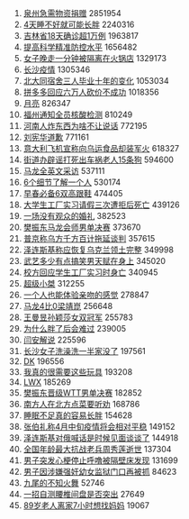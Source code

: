 1. [泉州急需物资捐赠](https://s.weibo.com//weibo?q=%23%E6%B3%89%E5%B7%9E%E6%80%A5%E9%9C%80%E7%89%A9%E8%B5%84%E6%8D%90%E8%B5%A0%23&Refer=top) 2851954
2. [4天睡不好就可能长胖](https://s.weibo.com//weibo?q=%234%E5%A4%A9%E7%9D%A1%E4%B8%8D%E5%A5%BD%E5%B0%B1%E5%8F%AF%E8%83%BD%E9%95%BF%E8%83%96%23&Refer=top) 2240316
3. [吉林省18天确诊超1万例](https://s.weibo.com//weibo?q=%23%E5%90%89%E6%9E%97%E7%9C%8118%E5%A4%A9%E7%A1%AE%E8%AF%8A%E8%B6%851%E4%B8%87%E4%BE%8B%23&Refer=top) 1963817
4. [提高科学精准防控水平](https://s.weibo.com//weibo?q=%23%E6%8F%90%E9%AB%98%E7%A7%91%E5%AD%A6%E7%B2%BE%E5%87%86%E9%98%B2%E6%8E%A7%E6%B0%B4%E5%B9%B3%23&Refer=top) 1656482
5. [女子晚走一分钟被隔离在火锅店](https://s.weibo.com//weibo?q=%23%E5%A5%B3%E5%AD%90%E6%99%9A%E8%B5%B0%E4%B8%80%E5%88%86%E9%92%9F%E8%A2%AB%E9%9A%94%E7%A6%BB%E5%9C%A8%E7%81%AB%E9%94%85%E5%BA%97%23&Refer=top) 1329173
6. [长沙疫情](https://s.weibo.com//weibo?q=%23%E9%95%BF%E6%B2%99%E7%96%AB%E6%83%85%23&Refer=top) 1305346
7. [北大同宿舍三人毕业十年的变化](https://s.weibo.com//weibo?q=%23%E5%8C%97%E5%A4%A7%E5%90%8C%E5%AE%BF%E8%88%8D%E4%B8%89%E4%BA%BA%E6%AF%95%E4%B8%9A%E5%8D%81%E5%B9%B4%E7%9A%84%E5%8F%98%E5%8C%96%23&Refer=top) 1053034
8. [拼多多回应六万人砍价不成功](https://s.weibo.com//weibo?q=%23%E6%8B%BC%E5%A4%9A%E5%A4%9A%E5%9B%9E%E5%BA%94%E5%85%AD%E4%B8%87%E4%BA%BA%E7%A0%8D%E4%BB%B7%E4%B8%8D%E6%88%90%E5%8A%9F%23&Refer=top) 1018356
9. [月亮](https://s.weibo.com//weibo?q=%E6%9C%88%E4%BA%AE&Refer=top) 826347
10. [福州通知全员核酸检测](https://s.weibo.com//weibo?q=%23%E7%A6%8F%E5%B7%9E%E9%80%9A%E7%9F%A5%E5%85%A8%E5%91%98%E6%A0%B8%E9%85%B8%E6%A3%80%E6%B5%8B%23&Refer=top) 810249
11. [河南人炸东西为啥不让说话](https://s.weibo.com//weibo?q=%23%E6%B2%B3%E5%8D%97%E4%BA%BA%E7%82%B8%E4%B8%9C%E8%A5%BF%E4%B8%BA%E5%95%A5%E4%B8%8D%E8%AE%A9%E8%AF%B4%E8%AF%9D%23&Refer=top) 772195
12. [刘宪华道歉](https://s.weibo.com//weibo?q=%23%E5%88%98%E5%AE%AA%E5%8D%8E%E9%81%93%E6%AD%89%23&Refer=top) 771161
13. [意大利飞机宣称向乌运食品却装军火](https://s.weibo.com//weibo?q=%23%E6%84%8F%E5%A4%A7%E5%88%A9%E9%A3%9E%E6%9C%BA%E5%AE%A3%E7%A7%B0%E5%90%91%E4%B9%8C%E8%BF%90%E9%A3%9F%E5%93%81%E5%8D%B4%E8%A3%85%E5%86%9B%E7%81%AB%23&Refer=top) 618327
14. [街道办辟谣打死出车祸老人15条狗](https://s.weibo.com//weibo?q=%23%E8%A1%97%E9%81%93%E5%8A%9E%E8%BE%9F%E8%B0%A3%E6%89%93%E6%AD%BB%E5%87%BA%E8%BD%A6%E7%A5%B8%E8%80%81%E4%BA%BA15%E6%9D%A1%E7%8B%97%23&Refer=top) 594600
15. [马龙全英文采访](https://s.weibo.com//weibo?q=%23%E9%A9%AC%E9%BE%99%E5%85%A8%E8%8B%B1%E6%96%87%E9%87%87%E8%AE%BF%23&Refer=top) 537111
16. [6个细节了解一个人](https://s.weibo.com//weibo?q=%236%E4%B8%AA%E7%BB%86%E8%8A%82%E4%BA%86%E8%A7%A3%E4%B8%80%E4%B8%AA%E4%BA%BA%23&Refer=top) 530174
17. [早春必备6双高跟鞋](https://s.weibo.com//weibo?q=%23%E6%97%A9%E6%98%A5%E5%BF%85%E5%A4%876%E5%8F%8C%E9%AB%98%E8%B7%9F%E9%9E%8B%23&Refer=top) 474405
18. [大学生工厂实习请假三次遭拒后死亡](https://s.weibo.com//weibo?q=%23%E5%A4%A7%E5%AD%A6%E7%94%9F%E5%B7%A5%E5%8E%82%E5%AE%9E%E4%B9%A0%E8%AF%B7%E5%81%87%E4%B8%89%E6%AC%A1%E9%81%AD%E6%8B%92%E5%90%8E%E6%AD%BB%E4%BA%A1%23&Refer=top) 439126
19. [一场没有观众的婚礼](https://s.weibo.com//weibo?q=%23%E4%B8%80%E5%9C%BA%E6%B2%A1%E6%9C%89%E8%A7%82%E4%BC%97%E7%9A%84%E5%A9%9A%E7%A4%BC%23&Refer=top) 382523
20. [樊振东马龙会师男单决赛](https://s.weibo.com//weibo?q=%23%E6%A8%8A%E6%8C%AF%E4%B8%9C%E9%A9%AC%E9%BE%99%E4%BC%9A%E5%B8%88%E7%94%B7%E5%8D%95%E5%86%B3%E8%B5%9B%23&Refer=top) 373670
21. [普京称乌方千方百计拖延谈判](https://s.weibo.com//weibo?q=%23%E6%99%AE%E4%BA%AC%E7%A7%B0%E4%B9%8C%E6%96%B9%E5%8D%83%E6%96%B9%E7%99%BE%E8%AE%A1%E6%8B%96%E5%BB%B6%E8%B0%88%E5%88%A4%23&Refer=top) 357615
22. [泽连斯基称应恢复乌克兰领土完整](https://s.weibo.com//weibo?q=%23%E6%B3%BD%E8%BF%9E%E6%96%AF%E5%9F%BA%E7%A7%B0%E5%BA%94%E6%81%A2%E5%A4%8D%E4%B9%8C%E5%85%8B%E5%85%B0%E9%A2%86%E5%9C%9F%E5%AE%8C%E6%95%B4%23&Refer=top) 349998
23. [武艺多少有点搞笑男天赋在身上](https://s.weibo.com//weibo?q=%23%E6%AD%A6%E8%89%BA%E5%A4%9A%E5%B0%91%E6%9C%89%E7%82%B9%E6%90%9E%E7%AC%91%E7%94%B7%E5%A4%A9%E8%B5%8B%E5%9C%A8%E8%BA%AB%E4%B8%8A%23&Refer=top) 345020
24. [校方回应学生工厂实习时身亡](https://s.weibo.com//weibo?q=%23%E6%A0%A1%E6%96%B9%E5%9B%9E%E5%BA%94%E5%AD%A6%E7%94%9F%E5%B7%A5%E5%8E%82%E5%AE%9E%E4%B9%A0%E6%97%B6%E8%BA%AB%E4%BA%A1%23&Refer=top) 340945
25. [超级小桀](https://s.weibo.com//weibo?q=%23%E8%B6%85%E7%BA%A7%E5%B0%8F%E6%A1%80%23&Refer=top) 312255
26. [一个人也能体验亲吻的感觉](https://s.weibo.com//weibo?q=%23%E4%B8%80%E4%B8%AA%E4%BA%BA%E4%B9%9F%E8%83%BD%E4%BD%93%E9%AA%8C%E4%BA%B2%E5%90%BB%E7%9A%84%E6%84%9F%E8%A7%89%23&Refer=top) 278847
27. [马龙4比0梁靖崑](https://s.weibo.com//weibo?q=%23%E9%A9%AC%E9%BE%994%E6%AF%940%E6%A2%81%E9%9D%96%E5%B4%91%23&Refer=top) 256648
28. [王曼昱孙颖莎女双冠军](https://s.weibo.com//weibo?q=%23%E7%8E%8B%E6%9B%BC%E6%98%B1%E5%AD%99%E9%A2%96%E8%8E%8E%E5%A5%B3%E5%8F%8C%E5%86%A0%E5%86%9B%23&Refer=top) 255783
29. [为什么胖了后会难过](https://s.weibo.com//weibo?q=%23%E4%B8%BA%E4%BB%80%E4%B9%88%E8%83%96%E4%BA%86%E5%90%8E%E4%BC%9A%E9%9A%BE%E8%BF%87%23&Refer=top) 239005
30. [闫安解说](https://s.weibo.com//weibo?q=%E9%97%AB%E5%AE%89%E8%A7%A3%E8%AF%B4&Refer=top) 225596
31. [长沙女子洗澡洗一半家没了](https://s.weibo.com//weibo?q=%23%E9%95%BF%E6%B2%99%E5%A5%B3%E5%AD%90%E6%B4%97%E6%BE%A1%E6%B4%97%E4%B8%80%E5%8D%8A%E5%AE%B6%E6%B2%A1%E4%BA%86%23&Refer=top) 197561
32. [DK](https://s.weibo.com//weibo?q=DK&Refer=top) 196556
33. [我真的很需要这些玩具](https://s.weibo.com//weibo?q=%23%E6%88%91%E7%9C%9F%E7%9A%84%E5%BE%88%E9%9C%80%E8%A6%81%E8%BF%99%E4%BA%9B%E7%8E%A9%E5%85%B7%23&Refer=top) 193208
34. [LWX](https://s.weibo.com//weibo?q=LWX&Refer=top) 185269
35. [樊振东晋级WTT男单决赛](https://s.weibo.com//weibo?q=%23%E6%A8%8A%E6%8C%AF%E4%B8%9C%E6%99%8B%E7%BA%A7WTT%E7%94%B7%E5%8D%95%E5%86%B3%E8%B5%9B%23&Refer=top) 182852
36. [南方人在北方点菜要听劝](https://s.weibo.com//weibo?q=%23%E5%8D%97%E6%96%B9%E4%BA%BA%E5%9C%A8%E5%8C%97%E6%96%B9%E7%82%B9%E8%8F%9C%E8%A6%81%E5%90%AC%E5%8A%9D%23&Refer=top) 168786
37. [睡眠不足真的容易长胖](https://s.weibo.com//weibo?q=%23%E7%9D%A1%E7%9C%A0%E4%B8%8D%E8%B6%B3%E7%9C%9F%E7%9A%84%E5%AE%B9%E6%98%93%E9%95%BF%E8%83%96%23&Refer=top) 154628
38. [张伯礼称4月中旬疫情将会相对平稳](https://s.weibo.com//weibo?q=%23%E5%BC%A0%E4%BC%AF%E7%A4%BC%E7%A7%B04%E6%9C%88%E4%B8%AD%E6%97%AC%E7%96%AB%E6%83%85%E5%B0%86%E4%BC%9A%E7%9B%B8%E5%AF%B9%E5%B9%B3%E7%A8%B3%23&Refer=top) 149152
39. [泽连斯基对俄喊话是时候见面谈谈了](https://s.weibo.com//weibo?q=%23%E6%B3%BD%E8%BF%9E%E6%96%AF%E5%9F%BA%E5%AF%B9%E4%BF%84%E5%96%8A%E8%AF%9D%E6%98%AF%E6%97%B6%E5%80%99%E8%A7%81%E9%9D%A2%E8%B0%88%E8%B0%88%E4%BA%86%23&Refer=top) 144918
40. [全国年龄最大抗战老兵周秀莲逝世](https://s.weibo.com//weibo?q=%23%E5%85%A8%E5%9B%BD%E5%B9%B4%E9%BE%84%E6%9C%80%E5%A4%A7%E6%8A%97%E6%88%98%E8%80%81%E5%85%B5%E5%91%A8%E7%A7%80%E8%8E%B2%E9%80%9D%E4%B8%96%23&Refer=top) 137304
41. [男子突发心梗停止呼噜被隔壁床发现](https://s.weibo.com//weibo?q=%23%E7%94%B7%E5%AD%90%E7%AA%81%E5%8F%91%E5%BF%83%E6%A2%97%E5%81%9C%E6%AD%A2%E5%91%BC%E5%99%9C%E8%A2%AB%E9%9A%94%E5%A3%81%E5%BA%8A%E5%8F%91%E7%8E%B0%23&Refer=top) 131699
42. [男子因涉嫌强奸幼女监狱门口再被抓](https://s.weibo.com//weibo?q=%23%E7%94%B7%E5%AD%90%E5%9B%A0%E6%B6%89%E5%AB%8C%E5%BC%BA%E5%A5%B8%E5%B9%BC%E5%A5%B3%E7%9B%91%E7%8B%B1%E9%97%A8%E5%8F%A3%E5%86%8D%E8%A2%AB%E6%8A%93%23&Refer=top) 84623
43. [九尾的不知火舞](https://s.weibo.com//weibo?q=%23%E4%B9%9D%E5%B0%BE%E7%9A%84%E4%B8%8D%E7%9F%A5%E7%81%AB%E8%88%9E%23&Refer=top) 52746
44. [一招自测腰椎间盘是否突出](https://s.weibo.com//weibo?q=%23%E4%B8%80%E6%8B%9B%E8%87%AA%E6%B5%8B%E8%85%B0%E6%A4%8E%E9%97%B4%E7%9B%98%E6%98%AF%E5%90%A6%E7%AA%81%E5%87%BA%23&Refer=top) 27649
45. [89岁老人离家7小时想找妈妈](https://s.weibo.com//weibo?q=%2389%E5%B2%81%E8%80%81%E4%BA%BA%E7%A6%BB%E5%AE%B67%E5%B0%8F%E6%97%B6%E6%83%B3%E6%89%BE%E5%A6%88%E5%A6%88%23&Refer=top) 19067
